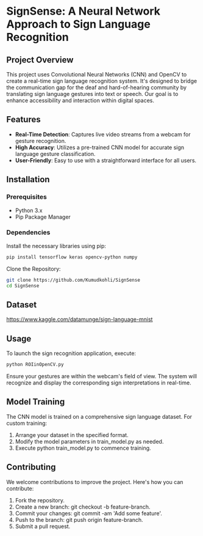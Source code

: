 # SignSense: A Neural Network Approach to Sign Language Recognition 

## Project Overview
This project uses Convolutional Neural Networks (CNN) and OpenCV to create a real-time sign language recognition system. It's designed to bridge the communication gap for the deaf and hard-of-hearing community by translating sign language gestures into text or speech. Our goal is to enhance accessibility and interaction within digital spaces.

## Features
- **Real-Time Detection**: Captures live video streams from a webcam for gesture recognition.
- **High Accuracy**: Utilizes a pre-trained CNN model for accurate sign language gesture classification.
- **User-Friendly**: Easy to use with a straightforward interface for all users.

## Installation

### Prerequisites
- Python 3.x
- Pip Package Manager

### Dependencies
Install the necessary libraries using pip:
```bash
pip install tensorflow keras opencv-python numpy
```
Clone the Repository:
```bash
git clone https://github.com/Kumudkohli/SignSense
cd SignSense
```
## Dataset
https://www.kaggle.com/datamunge/sign-language-mnist

## Usage
To launch the sign recognition application, execute:
```bash
python ROIinOpenCV.py
```
Ensure your gestures are within the webcam's field of view. The system will recognize and display the corresponding sign interpretations in real-time.

## Model Training 
The CNN model is trained on a comprehensive sign language dataset. For custom training:

1. Arrange your dataset in the specified format.
2. Modify the model parameters in train_model.py as needed.
3. Execute python train_model.py to commence training.

## Contributing
We welcome contributions to improve the project. Here's how you can contribute:

1. Fork the repository.
2. Create a new branch: git checkout -b feature-branch.
3. Commit your changes: git commit -am 'Add some feature'.
4. Push to the branch: git push origin feature-branch.
5. Submit a pull request.
